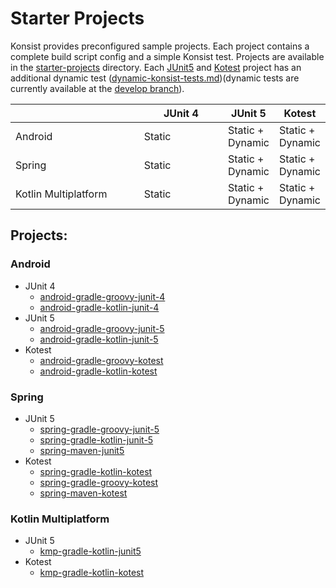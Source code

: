 # Starter Projects

Konsist provides preconfigured sample projects. Each project contains a complete build script config and a simple Konsist test. Projects are available in the [starter-projects](https://github.com/LemonAppDev/konsist/tree/develop/samples/starter-projects) directory. Each [JUnit5](https://junit.org/junit5/) and [Kotest](https://kotest.io/) project has an additional dynamic test ([dynamic-konsist-tests.md](../advanced/dynamic-konsist-tests.md "mention"))(dynamic tests are currently available at the [develop branch](https://github.com/LemonAppDev/konsist/tree/develop/samples/starter-projects)).

<table><thead><tr><th width="225"></th><th width="148">JUnit 4</th><th>JUnit 5</th><th>Kotest</th></tr></thead><tbody><tr><td>Android</td><td>Static</td><td>Static + Dynamic</td><td>Static + Dynamic</td></tr><tr><td>Spring</td><td>Static</td><td>Static + Dynamic</td><td>Static + Dynamic</td></tr><tr><td>Kotlin Multiplatform</td><td>Static</td><td>Static + Dynamic</td><td>Static + Dynamic</td></tr></tbody></table>

## Projects:

### Android

* JUnit 4
  * [android-gradle-groovy-junit-4](https://github.com/LemonAppDev/konsist/tree/main/samples/starter-projects/konsist-starter-android-gradle-groovy-junit-4)
  * [android-gradle-kotlin-junit-4](https://github.com/LemonAppDev/konsist/tree/main/samples/starter-projects/konsist-starter-android-gradle-kotlin-junit-4)
* JUnit 5
  * [android-gradle-groovy-junit-5](https://github.com/LemonAppDev/konsist/tree/main/samples/starter-projects/konsist-starter-android-gradle-groovy-junit-5)
  * [android-gradle-kotlin-junit-5](https://github.com/LemonAppDev/konsist/tree/main/samples/starter-projects/konsist-starter-android-gradle-kotlin-junit-5)
* Kotest
  * [android-gradle-groovy-kotest](https://github.com/LemonAppDev/konsist/tree/main/samples/starter-projects/konsist-starter-android-gradle-groovy-kotest)
  * [android-gradle-kotlin-kotest](https://github.com/LemonAppDev/konsist/tree/main/samples/starter-projects/konsist-starter-android-gradle-kotlin-kotest)

### Spring

* JUnit 5
  * [spring-gradle-groovy-junit-5](https://github.com/LemonAppDev/konsist/tree/main/samples/starter-projects/konsist-starter-spring-gradle-groovy-junit-5)
  * [spring-gradle-kotlin-junit-5](https://github.com/LemonAppDev/konsist/tree/main/samples/starter-projects/konsist-starter-spring-gradle-kotlin-junit-5)
  * [spring-maven-junit5](https://github.com/LemonAppDev/konsist/tree/main/samples/starter-projects/konsist-starter-spring-maven-junit5)
* Kotest
  * [spring-gradle-kotlin-kotest](https://github.com/LemonAppDev/konsist/tree/main/samples/starter-projects/konsist-starter-spring-gradle-kotlin-kotest)
  * [spring-gradle-groovy-kotest](https://github.com/LemonAppDev/konsist/tree/main/samples/starter-projects/konsist-starter-spring-gradle-groovy-kotest)
  * [spring-maven-kotest](https://github.com/LemonAppDev/konsist/tree/main/samples/starter-projects/konsist-starter-spring-maven-kotest)

### Kotlin Multiplatform

* JUnit 5
  * [kmp-gradle-kotlin-junit5](https://github.com/LemonAppDev/konsist/tree/main/samples/starter-projects/konsist-starter-kmp-gradle-kotlin-junit5)
* Kotest
  * [kmp-gradle-kotlin-kotest](https://github.com/LemonAppDev/konsist/tree/main/samples/starter-projects/konsist-starter-kmp-gradle-kotlin-kotest)
